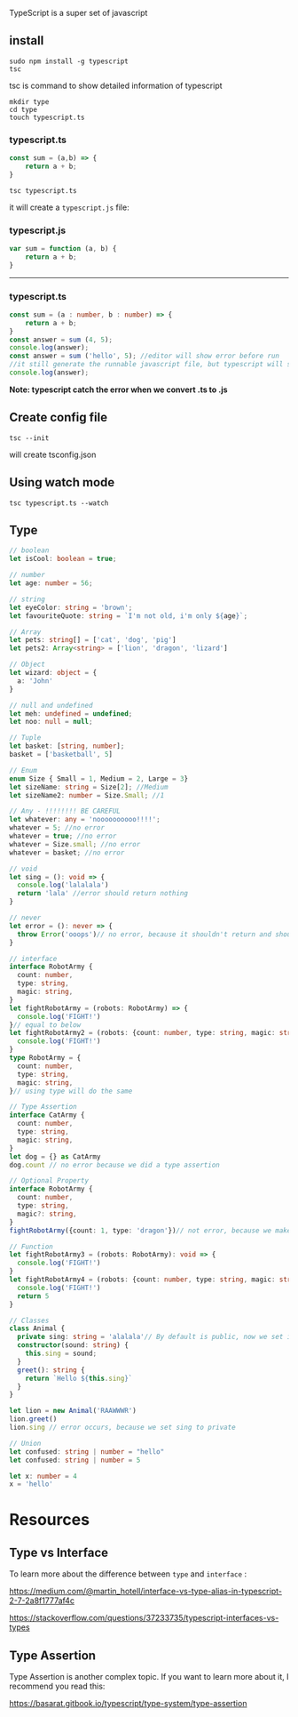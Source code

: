 TypeScript is a super set of javascript

## install

```shell
sudo npm install -g typescript
tsc
```

tsc is command to show detailed information of typescript

```shell
mkdir type
cd type
touch typescript.ts
```

### typescript.ts

```typescript
const sum = (a,b) => {
	return a + b;
}
```
```shell
tsc typescript.ts
```

it will create a `typescript.js` file:

### typescript.js

```js
var sum = function (a, b) {
	return a + b;
}
```

------

### typescript.ts

```ts
const sum = (a : number, b : number) => {
	return a + b;
}
const answer = sum (4, 5);
console.log(answer);
const answer = sum ('hello', 5); //editor will show error before run
//it still generate the runnable javascript file, but typescript will show error before it runs.
console.log(answer);
```

**Note: typescript catch the error when we convert .ts to .js**

## Create config file

```shell
tsc --init
```

will create tsconfig.json

## Using watch mode

```shell
tsc typescript.ts --watch
```

## Type

```ts
// boolean
let isCool: boolean = true;

// number
let age: number = 56;

// string
let eyeColor: string = 'brown';
let favouriteQuote: string = `I'm not old, i'm only ${age}`;

// Array
let pets: string[] = ['cat', 'dog', 'pig']
let pets2: Array<string> = ['lion', 'dragon', 'lizard']

// Object
let wizard: object = {
  a: 'John'
}

// null and undefined
let meh: undefined = undefined;
let noo: null = null;

// Tuple
let basket: [string, number];
basket = ['basketball', 5]

// Enum
enum Size { Small = 1, Medium = 2, Large = 3}
let sizeName: string = Size[2]; //Medium
let sizeName2: number = Size.Small; //1

// Any - !!!!!!!! BE CAREFUL
let whatever: any = 'noooooooooo!!!!';
whatever = 5; //no error
whatever = true; //no error
whatever = Size.small; //no error
whatever = basket; //no error

// void
let sing = (): void => {
  console.log('lalalala')
  return 'lala' //error should return nothing
}

// never
let error = (): never => {
  throw Error('ooops')// no error, because it shouldn't return and shouldn't have an endpoint
}

// interface
interface RobotArmy {
  count: number,
  type: string,
  magic: string,
}
let fightRobotArmy = (robots: RobotArmy) => {
  console.log('FIGHT!')
}// equal to below
let fightRobotArmy2 = (robots: {count: number, type: string, magic: string}) => {
  console.log('FIGHT!')
}
type RobotArmy = {
  count: number,
  type: string,
  magic: string,
}// using type will do the same

// Type Assertion
interface CatArmy {
  count: number,
  type: string,
  magic: string,
}
let dog = {} as CatArmy
dog.count // no error because we did a type assertion

// Optional Property
interface RobotArmy {
  count: number,
  type: string,
  magic?: string,
}
fightRobotArmy({count: 1, type: 'dragon'})// not error, because we make magic an optional property

// Function
let fightRobotArmy3 = (robots: RobotArmy): void => {
  console.log('FIGHT!')
}
let fightRobotArmy4 = (robots: {count: number, type: string, magic: string}): number => {
  console.log('FIGHT!')
  return 5
}

// Classes
class Animal {
  private sing: string = 'alalala'// By default is public, now we set it to private
  constructor(sound: string) {
    this.sing = sound;
  }
  greet(): string {
    return `Hello ${this.sing}`
  }
}

let lion = new Animal('RAAWWWR')
lion.greet()
lion.sing // error occurs, because we set sing to private

// Union
let confused: string | number = "hello"
let confused: string | number = 5

let x: number = 4
x = 'hello'
```



# Resources

## Type vs Interface

To learn more about the difference between `type` and `interface` :

https://medium.com/@martin_hotell/interface-vs-type-alias-in-typescript-2-7-2a8f1777af4c

https://stackoverflow.com/questions/37233735/typescript-interfaces-vs-types

## Type Assertion

Type Assertion is another complex topic. If you want to learn more about it, I recommend you read this:

https://basarat.gitbook.io/typescript/type-system/type-assertion
